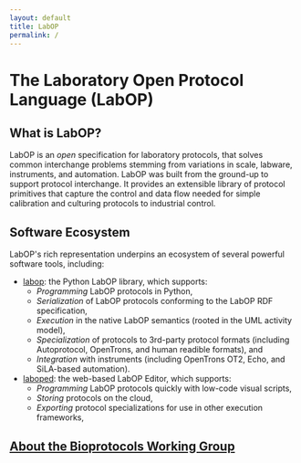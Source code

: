 ```yaml
---
layout: default
title: LabOP
permalink: /
---
```

# The Laboratory Open Protocol Language (LabOP)

## What is LabOP?

LabOP is an *open* specification for laboratory protocols, that solves common interchange problems stemming from variations in scale, labware, instruments, and automation. LabOP was built from the ground-up to support protocol interchange.  It provides an extensible library of protocol primitives that capture the control and data flow needed for simple calibration and culturing protocols to industrial control.

## Software Ecosystem

LabOP's rich representation underpins an ecosystem of several powerful software tools, including:

- [labop](https://www.github.com/bioprotocols/labop): the Python LabOP library, which supports:
  - *Programming* LabOP protocols in Python,
  - *Serialization* of LabOP protocols conforming to the LabOP RDF specification,
  - *Execution* in the native LabOP semantics (rooted in the UML activity model),
  - *Specialization* of protocols to 3rd-party protocol formats (including Autoprotocol, OpenTrons, and human readible formats), and
  - *Integration* with instruments (including OpenTrons OT2, Echo, and SiLA-based automation).
- [laboped](https://www.github.com/bioprotocols/laboped): the web-based LabOP Editor, which supports:
  - *Programming* LabOP protocols quickly with low-code visual scripts,
  - *Storing* protocols on the cloud,
  - *Exporting* protocol specializations for use in other execution frameworks,

## [About the Bioprotocols Working Group](about.md)
